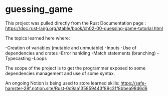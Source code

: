# guessing_game

This project was pulled directly from the Rust Documentation page : https://doc.rust-lang.org/stable/book/ch02-00-guessing-game-tutorial.html

The topics learned here where:
 
 -Creation of variables (mutable and unmutable)
 -Inputs
 -Use of dependencies and crates
 -Error hanlding 
 -Match statements (branching)
 -Typecasting
 -Loops
 
 The scope of the project is to get the programmer exposed to some dependencies management and use of some syntax. 
 
 An ongoing Notion is being used to store learned skills: https://safe-hamster-28f.notion.site/Rust-0c9aa135859443f89c31f8bbea98d6d6
